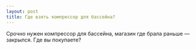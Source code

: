```yaml
---
layout: post 
title: Где взять компрессор для бассейна? 
--- 
```

Срочно нужен компрессор для бассейна, магазин где брала раньше — закрылся. Где вы покупаете?